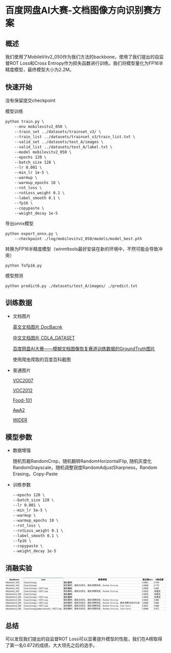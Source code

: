 # 百度网盘AI大赛-文档图像方向识别赛方案

## 概述
我们使用了MobileVitv2_050作为我们方法的backbone，使用了我们提出的自监督ROT Loss和Cross Entropy作为损失函数进行训练。我们将模型量化为FP16半精度模型，最终模型大小为2.2M。

## 快速开始
没有保留提交checkpoint

模型训练
~~~
python train.py \
    --env mobilevitv2_050 \
    --train_set ../datasets/trainset_v3/ \
    --train_list ../datasets/trainset_v3/train_list.txt \
    --valid_set ../datasets/test_A/images \
    --valid_list ../datasets/test_A/label.txt \
    --model mobilevitv2_050 \
    --epochs 120 \
    --batch_size 128 \
    --lr 0.001 \
    --min_lr 1e-5 \
    --warmup \
    --warmup_epochs 10 \
    --rot_loss \
    --rotLoss_weight 0.1 \
    --label_smooth 0.1 \
    --fp16 \
    --copypaste \
    --weight_decay 1e-5 
~~~


导出onnx模型
~~~
python export_onnx.py \
    --checkpoint ./log/mobilevitv2_050/models/model_best.pth
~~~

转换为FP16半精度模型（winmltools最好安装在新的环境中，不然可能会导致冲突）
~~~
python Tofp16.py
~~~

模型预测
~~~
python predict6.py ./datasets/test_A/images/ ./predict.txt
~~~

## 训练数据
+ 文档图片

    [英文文档图片 DocBacnk](https://github.com/doc-analysis/DocBank)
    
    [中文文档图片 CDLA_DATASET](https://github.com/buptlihang/CDLA)

    [百度网盘AI大赛——模糊文档图像恢复赛道训练数据的GroundTruth图片](https://aistudio.baidu.com/aistudio/competition/detail/349/0/introduction)

    使用爬虫爬取的百度百科截图

+ 普通图片

    [VOC2007](http://host.robots.ox.ac.uk/pascal/VOC/voc2007/)
    
    [VOC2012](https://drive.google.com/drive/folders/1N5vE0AYFcim2TYPNZ6DStYxhVItODwBr)
    
    [Food-101](https://data.vision.ee.ethz.ch/cvl/datasets_extra/food-101/)
    
    [AwA2](https://cvml.ist.ac.at/AwA2/)
    
    [WIDER](http://yjxiong.me/event_recog/WIDER/)

## 模型参数
+ 数据增强

    随机剪裁RandomCrop，随机翻转RandomHorizontalFlip, 随机灰度化RandomGrayscale，随机调整锐度RandomAdjustSharpness，Random Erasing，Copy-Paste

+ 训练参数
    ~~~
    --epochs 120 \
    --batch_size 128 \
    --lr 0.001 \
    --min_lr 5e-5 \
    --warmup \
    --warmup_epochs 10 \
    --rot_loss \
    --rotLoss_weight 0.1 \
    --label_smooth 0.1 \
    --fp16 \
    --copypaste \
    --weight_decay 1e-5 
    ~~~

## 消融实验
<div align="center">
  <img src="ablation.png" >
</div>

## 总结
可以发现我们提出的自监督ROT Loss可以显著提升模型的性能，我们在A榜取得了第一名0.872的成绩，大大领先之后的选手。
<!--可以发现我们提出的自监督ROT Loss可以显著提升模型的性能，遗憾的是，虽然我们在A榜取得了第一名0.872的成绩，大大领先之后的选手，但是我们在B榜只获得了第6名。

我们认为这是因为该任务是和数据集高度相关的（例如我们发现对于一些包含动物与食物的图片，如果模型在训练中没有见过类似的图片，那么是很难正确预测图片的方向的）。因此训练数据与测试数据的分布的差异的影响会远远大于模型本身性能的影响，但是官方并没有提供统一的训练数据且B榜只能提交一次，这就导致B榜的提交有点类似开盲盒，谁第一次提交的模型的训练数据更接近测试集谁的成绩就会更好。可以发现A榜的成绩与B榜的成绩并没有非常相关，选手排名波动都非常大。

我们相信如果使用相同的训练数据来训练，我们的模型能获得非常有竞争力的性能！-->
